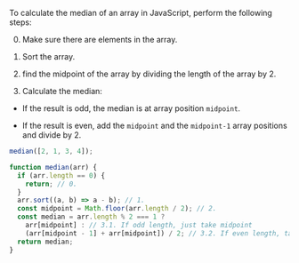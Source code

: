 To calculate the median of an array in JavaScript, perform the following steps:

0. Make sure there are elements in the array.

1. Sort the array.

2. find the midpoint of the array by dividing the length of the array by 2.

3. Calculate the median:

- If the result is odd, the median is at array position `midpoint`.

- If the result is even, add the `midpoint` and the `midpoint-1` array positions and divide by 2.


```javascript
median([2, 1, 3, 4]);

function median(arr) {
  if (arr.length == 0) {
    return; // 0.
  }
  arr.sort((a, b) => a - b); // 1.
  const midpoint = Math.floor(arr.length / 2); // 2.
  const median = arr.length % 2 === 1 ?
    arr[midpoint] : // 3.1. If odd length, just take midpoint
    (arr[midpoint - 1] + arr[midpoint]) / 2; // 3.2. If even length, take median of midpoints
  return median;
}
```
